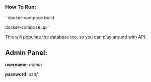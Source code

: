 ### How To Run:
`
docker-compose build

docker-compose up
`

This will populate the database too, so you can play around with API.
## Admin Panel:
**username**: *admin*

**password**: *asdf*
